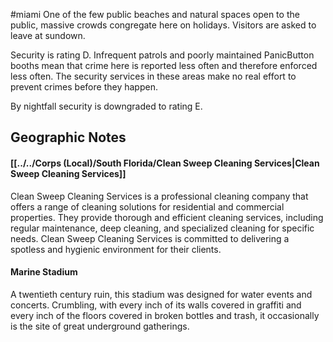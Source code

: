 #miami
One of the few public beaches and natural spaces open to the public, massive crowds congregate here on holidays. Visitors are asked to leave at sundown.   
  
Security is rating D. Infrequent patrols and poorly maintained PanicButton booths mean that crime here is reported less often and therefore enforced less often. The security services in these areas make no real effort to prevent crimes before they happen.  
  
By nightfall security is downgraded to rating E.

## Geographic Notes

#### [[../../Corps (Local)/South Florida/Clean Sweep Cleaning Services|Clean Sweep Cleaning Services]]

Clean Sweep Cleaning Services is a professional cleaning company that offers a range of cleaning solutions for residential and commercial properties. They provide thorough and efficient cleaning services, including regular maintenance, deep cleaning, and specialized cleaning for specific needs. Clean Sweep Cleaning Services is committed to delivering a spotless and hygienic environment for their clients.

#### Marine Stadium

A twentieth century ruin, this stadium was designed for water events and concerts. Crumbling, with every inch of its walls covered in graffiti and every inch of the floors covered in broken bottles and trash, it occasionally is the site of great underground gatherings.